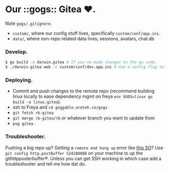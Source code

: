 # Our ::gogs:: Gitea :heart:.

Note `gogs/.gitignore`.
- `custom/`, where our config stuff lives, specifically `custom/conf/app.ini`.
- `data/`, where non-repo related data lives; sessions, avatars, chat.db


### Develop.

```bash
$ go build -o darwin.gitea # If you've made changes to the go code.
$ ./darwin.gitea web -c custom/conf/dev.app.ini # Use a config flag to flag the custom app.ini.
```

### Deploying.

- Commit and push changes to the remote repo (recommend building linux locally to ease dependency mgmt on freya `env GOOS=linux go build -o linux.gitea`).
- ssh to Freya and `cd goggable.areteh.co/gogs`
- `git fetch rb-gitea`
- `git merge rb-gitea/rb` or whatever branch you want to update from
- `psg gitea` .


### Troubleshooter.
Pushing a big repo up? Getting a `remote end hung up` error like [this SO](http://stackoverflow.com/questions/15240815/git-fatal-the-remote-end-hung-up-unexpectedly/24851822)? Use `git config http.postBuffer 524288000` on your machine to up the githttpposterbuffer®. Unless you can get SSH working in which case add a troubleshooter and tell me how dat do.

